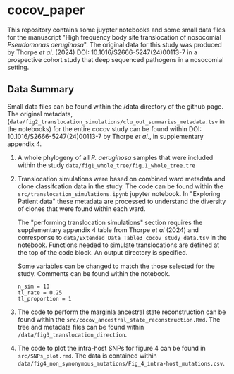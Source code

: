 # cocov_paper
This repository contains some juypter notebooks and some small data files for the manuscript "High frequency body site translocation of nosocomial *Pseudomonas aeruginosa*". The original data for this study was produced by Thorpe *et al*. (2024) DOI: 10.1016/S2666-5247(24)00113-7 in a prospective cohort study that deep sequenced pathogens in a nosocomial setting. 

## Data Summary
Small data files can be found within the /data directory of the github page. The original metadata, (```data/fig2_translocation_simulations/clu_out_summaries_metadata.tsv``` in the notebooks) for the entire cocov study can be found within DOI: 10.1016/S2666-5247(24)00113-7 by Thorpe *et al*., in supplementary appendix 4. 

1. A whole phylogeny of all *P. aeruginosa* samples that were included within the study ```data/fig1_whole_tree/fig.1_whole_tree.tre```

2. Translocation simulations were based on combined ward metadata and clone classifcation data in the study. The code can be found within the ```src/translocation_simulations.ipynb``` jupyter notebook.
   In "Exploring Patient data" these metadata are processed to understand the diversity of clones that were found within each ward. 

   The "performing translocation simulations" section requires the supplementary appendix 4 table from Thorpe *et al* (2024) and corresponse to ```data/Extended_Data_Table3_cocov_study_data.tsv``` in the notebook. Functions needed to simulate translocations are defined at the top of the code block. An output directory is specified. 

   Some variables can be changed to match the those selected for the study. Comments can be found within the notebook.
   ```
   n_sim = 10
   tl_rate = 0.25
   tl_proportion = 1
   ```

3. The code to perform the marginla ancestral state reconstruction can be found within the ```src/cocov_ancestral_state_reconstruction.Rmd```. The tree and metadata files can be found within ```/data/fig3_translocation_direction```.

4. The code to plot the intra-host SNPs for figure 4 can be found in ```src/SNPs_plot.rmd```. The data is contained within ```data/fig4_non_synonymous_mutations/Fig_4_intra-host_mutations.csv```. 
